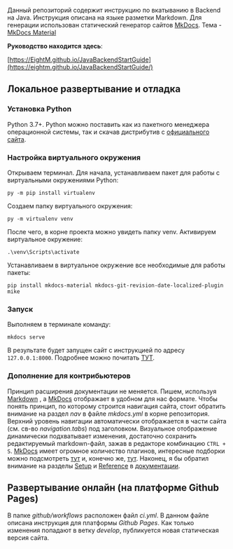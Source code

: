 Данный репозиторий содержит инструкцию по вкатыванию в Backend на Java.
Инструкция описана на языке разметки Markdown. Для генерации использован статический генератор сайтов [MkDocs](https://www.mkdocs.org/). Тема - [MkDocs Material](https://squidfunk.github.io/mkdocs-material/)

**Руководство находится здесь**:

 [https://EightM.github.io/JavaBackendStartGuide](https://eightm.github.io/JavaBackendStartGuide/)

## Локальное развертывание и отладка

### Установка Python

Python 3.7+. Python можно поставить как из пакетного менеджера операционной системы, так и скачав дистрибутив с [официального сайта](https://www.python.org/).

### Настройка виртуального окружения

Открываем терминал. Для начала, устанавливаем пакет для работы с виртуальными окружениями Python:

`py -m pip install virtualenv`

Создаем папку виртуального окружения:

`py -m virtualenv venv`

После чего, в корне проекта можно увидеть папку venv.
Активируем виртуальное окружение:

`.\venv\Scripts\activate`

Устанавливаем в виртуальное окружение все необходимые для работы пакеты:

`pip install mkdocs-material mkdocs-git-revision-date-localized-plugin mike`

### Запуск

Выполняем в терминале команду:

`mkdocs serve`

В результате будет запущен сайт с инструкцией по адресу `127.0.0.1:8000`.
Подробнее можно почитать [ТУТ](https://squidfunk.github.io/mkdocs-material/creating-your-site).

### Дополнение для контрибьютеров

Принцип расширения документации не меняется. Пишем, используя [Markdown](https://www.markdownguide.org/) ,  а [MkDocs](https://www.mkdocs.org/) отображает в удобном для нас формате. Чтобы понять принцип, по которому строится навигация сайта, стоит обратить внимание на раздел *nav* в файле *mkdocs.yml* в корне репозитория. Верхний уровень навигации автоматически отображается в части сайта (см. св-во *navigation.tabs*) под заголовком.
Визуальное отображение динамически подхватывает изменения, достаточно сохранить редактируемый markdown-файл, зажав в редакторе комбинацию `CTRL + S`.
[MkDocs](https://www.mkdocs.org/) имеет огромное количество плагинов, интересные подборки можно подсмотреть [тут](https://github.com/mkdocs/best-of-mkdocs) и, конечно же, [тут](https://squidfunk.github.io/mkdocs-material/reference/). 
Наконец, я бы обратил внимание на разделы [Setup](https://squidfunk.github.io/mkdocs-material/setup/) и [Reference](https://squidfunk.github.io/mkdocs-material/reference/) в [документации](https://squidfunk.github.io/mkdocs-material/).


## Развертывание онлайн (на платформе Github Pages)

В папке *github/workflows* расположен файл *ci.yml*. В данном файле описана инструкция для платформы *Github Pages*. Как только изменения попадают в ветку *develop*, публикуется новая статическая версия сайта.
